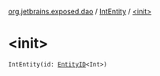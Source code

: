 [org.jetbrains.exposed.dao](../index.md) / [IntEntity](index.md) / [&lt;init&gt;](.)

# &lt;init&gt;

`IntEntity(id: `[`EntityID`](../-entity-i-d/index.md)`<Int>)`